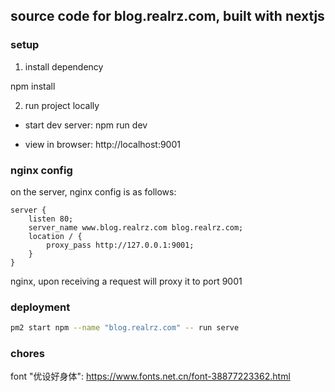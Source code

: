 ## source code for blog.realrz.com, built with nextjs

### setup

1. install dependency

npm install

2. run project locally

- start dev server: npm run dev

- view in browser: http://localhost:9001

### nginx config

on the server, nginx config is as follows:

```
server {
	listen 80;
	server_name www.blog.realrz.com blog.realrz.com;
	location / {
		proxy_pass http://127.0.0.1:9001;
	}
}
```

nginx, upon receiving a request will proxy it to port 9001

### deployment 

```sh
pm2 start npm --name "blog.realrz.com" -- run serve
```

### chores

font "优设好身体": https://www.fonts.net.cn/font-38877223362.html
